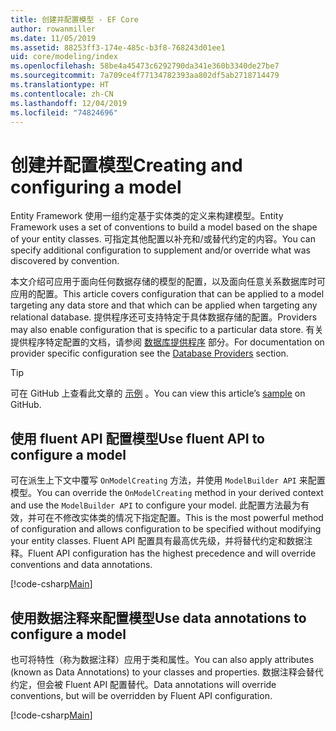 ```yaml
---
title: 创建并配置模型 - EF Core
author: rowanmiller
ms.date: 11/05/2019
ms.assetid: 88253ff3-174e-485c-b3f8-768243d01ee1
uid: core/modeling/index
ms.openlocfilehash: 58be4a45473c6292790da341e360b3340de27be7
ms.sourcegitcommit: 7a709ce4f77134782393aa802df5ab2718714479
ms.translationtype: HT
ms.contentlocale: zh-CN
ms.lasthandoff: 12/04/2019
ms.locfileid: "74824696"
---
```

# <a name="creating-and-configuring-a-model"></a><span data-ttu-id="bd516-102">创建并配置模型</span><span class="sxs-lookup"><span data-stu-id="bd516-102">Creating and configuring a model</span></span>

<span data-ttu-id="bd516-103">Entity Framework 使用一组约定基于实体类的定义来构建模型。</span><span class="sxs-lookup"><span data-stu-id="bd516-103">Entity Framework uses a set of conventions to build a model based on the shape of your entity classes.</span></span> <span data-ttu-id="bd516-104">可指定其他配置以补充和/或替代约定的内容。</span><span class="sxs-lookup"><span data-stu-id="bd516-104">You can specify additional configuration to supplement and/or override what was discovered by convention.</span></span>

<span data-ttu-id="bd516-105">本文介绍可应用于面向任何数据存储的模型的配置，以及面向任意关系数据库时可应用的配置。</span><span class="sxs-lookup"><span data-stu-id="bd516-105">This article covers configuration that can be applied to a model targeting any data store and that which can be applied when targeting any relational database.</span></span> <span data-ttu-id="bd516-106">提供程序还可支持特定于具体数据存储的配置。</span><span class="sxs-lookup"><span data-stu-id="bd516-106">Providers may also enable configuration that is specific to a particular data store.</span></span> <span data-ttu-id="bd516-107">有关提供程序特定配置的文档，请参阅 [数据库提供程序](../providers/index.md) 部分。</span><span class="sxs-lookup"><span data-stu-id="bd516-107">For documentation on provider specific configuration see the [Database Providers](../providers/index.md) section.</span></span>

> [!TIP]  
> <span data-ttu-id="bd516-108">可在 GitHub 上查看此文章的 [示例](https://github.com/aspnet/EntityFramework.Docs/tree/master/samples) 。</span><span class="sxs-lookup"><span data-stu-id="bd516-108">You can view this article’s [sample](https://github.com/aspnet/EntityFramework.Docs/tree/master/samples) on GitHub.</span></span>

## <a name="use-fluent-api-to-configure-a-model"></a><span data-ttu-id="bd516-109">使用 fluent API 配置模型</span><span class="sxs-lookup"><span data-stu-id="bd516-109">Use fluent API to configure a model</span></span>

<span data-ttu-id="bd516-110">可在派生上下文中覆写 `OnModelCreating` 方法，并使用 `ModelBuilder API` 来配置模型。</span><span class="sxs-lookup"><span data-stu-id="bd516-110">You can override the `OnModelCreating` method in your derived context and use the `ModelBuilder API` to configure your model.</span></span> <span data-ttu-id="bd516-111">此配置方法最为有效，并可在不修改实体类的情况下指定配置。</span><span class="sxs-lookup"><span data-stu-id="bd516-111">This is the most powerful method of configuration and allows configuration to be specified without modifying your entity classes.</span></span> <span data-ttu-id="bd516-112">Fluent API 配置具有最高优先级，并将替代约定和数据注释。</span><span class="sxs-lookup"><span data-stu-id="bd516-112">Fluent API configuration has the highest precedence and will override conventions and data annotations.</span></span>

[!code-csharp[Main](../../../samples/core/Modeling/FluentAPI/Required.cs?highlight=11-13)]

## <a name="use-data-annotations-to-configure-a-model"></a><span data-ttu-id="bd516-113">使用数据注释来配置模型</span><span class="sxs-lookup"><span data-stu-id="bd516-113">Use data annotations to configure a model</span></span>

<span data-ttu-id="bd516-114">也可将特性（称为数据注释）应用于类和属性。</span><span class="sxs-lookup"><span data-stu-id="bd516-114">You can also apply attributes (known as Data Annotations) to your classes and properties.</span></span> <span data-ttu-id="bd516-115">数据注释会替代约定，但会被 Fluent API 配置替代。</span><span class="sxs-lookup"><span data-stu-id="bd516-115">Data annotations will override conventions, but will be overridden by Fluent API configuration.</span></span>

[!code-csharp[Main](../../../samples/core/Modeling/DataAnnotations/Required.cs?highlight=14)]
